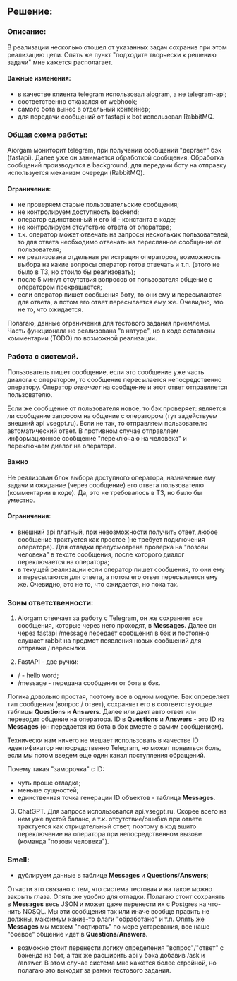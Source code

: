 ## Решение:
### Описание:

В реализации несколько отошел от указанных задач сохранив при этом реализацию цели. Опять же пункт
"подходите творчески к решению задачи" мне кажется располагает.

#### Важные изменения:
 - в качестве клиента telegram использовал aiogram, а не telegram-api;
 - соответственно отказался от webhook;
 - самого бота вынес в отдельный контейнер;
 - для передачи сообщений от fastapi к bot использовал RabbitMQ.

### Общая схема работы:

Aiorgam мониторит telegram, при получении сообщений "дергает" бэк (fastapi). Далее уже он занимается обработкой сообщения.
Обработка сообщений производится в background, для передачи боту на отправку используется механизм очереди (RabbitMQ).

#### Ограничения:
- не проверяем старые пользовательские сообщения;
- не контролируем доступность backend;
- оператор единственный и его id - константа в коде;
- не контролируем отсутствие ответа от оператора;
- т.к. оператор может отвечать на запросы нескольких пользователей, то для ответа 
необходимо отвечать на пересланное сообщение от пользователя;
- не реализована отдельная регистрация операторов, возможность выбора на какие вопросы
оператор готов отвечать и т.п. (этого не было в ТЗ, но стоило бы реализовать);
- после 5 минут отсутствия вопросов от пользователя общение с оператором прекращается;
- если оператор пишет сообщения боту, то они ему и пересылаются для ответа,
а потом его ответ пересылается ему же. Очевидно, это не то, что ожидается.

Полагаю, данные ограничения для тестового задания приемлемы. 
Часть функционала не реализована "в натуре", но в коде оставлены комментарии 
(TODO) по возможной реализации. 

### Работа с системой.
Пользователь пишет сообщение, если это сообщение уже часть диалога с оператором, 
то сообщение пересылается непосредственно оператору. Оператор _отвечает_ на сообщение
и этот ответ отправляется пользователю.

Если же сообщение от пользователя новое, то бэк проверяет: является ли сообщение запросом на общение с оператором
(тут задействуем внешний api vsegpt.ru). Если не так, то 
отправляем пользователю автоматический ответ. В противном случае отправляем 
информационное сообщение "переключаю на человека" и переключаем диалог на оператора.

#### Важно
Не реализован блок выбора доступного оператора, назначение ему задачи и ожидание
(через сообщение) его ответа пользователю (комментарии в коде). Да, это не требовалось в ТЗ,
но было бы уместно.

#### Ограничения: 
 - внешний api платный, при невозможности получить ответ, любое сообщение 
трактуется как простое (не требует подключения оператора). Для отладки предусмотрена
проверка на "позови человека" в тексте сообщения, после которого диалог переключается на 
оператора;
 - в текущей реализации если оператор пишет сообщения, то они ему и пересылаются для ответа,
а потом его ответ пересылается ему же. Очевидно, это не то, что ожидается, но пока так.


### Зоны ответственности:
1. Aiorgam отвечает за работу с Telegram, он же сохраняет все сообщения, 
которые через него проходят, в **Messages**. Далее он через fastapi /message передает сообщения 
в бэк и постоянно слушает rabbit на предмет появления новых сообщений для отправки / пересылки. 

2. FastAPI - две ручки:
 - / - hello word;
 - /message - передача сообщения от бота в бэк.

Логика довольно простая, поэтому все в одном модуле. Бэк определяет тип сообщения (вопрос / ответ),
сохраняет его в соответствующие таблицы **Questions** и **Answers**. 
Далее или дает авто ответ или переводит общение на оператора. 
ID в **Questions** и **Answers** - это ID из **Messages** (он передается из бота в бэк 
вместе с самим сообщением).

Технически нам ничего не мешает использовать в качестве ID идентификатор непосредственно Telegram, но может появиться
боль, если мы потом введем еще один канал поступления обращений.

Почему такая "заморочка" с ID:
 - чуть проще отладка;
 - меньше сущностей;
 - единственная точка генерации ID объектов - таблица **Messages**.

3. ChatGPT.
Для запроса использовался api.vsegpt.ru. Скорее всего на нем уже пустой баланс, а т.к. отсутствие/ошибка при ответе
трактуется как отрицательный ответ, поэтому в код вшито переключение на оператора при непосредственном вызове
(команда "позови человека").


### Smell:
 - дублируем данные в таблице **Messages** и **Questions**/**Answers**;

Отчасти это связано с тем, что система тестовая и на такое можно закрыть глаза. Опять же удобно для отладки.
Полагаю стоит сохранять в **Messages** весь JSON и может даже перенести их с Postgres на что-нить NOSQL.
Мы эти сообщения так или иначе вообще править не должны, максимум какие-то флаги "обработано" и т.п.
Опять же **Messages** мы можем "подтирать" по мере устаревания, все наше "боевое" общение идет в **Questions**/**Answers**.

 - возможно стоит перенести логику определения "вопрос"/"ответ" с бэкенда на бот, а так же
расширить api у бэка добавив /ask и /answer. В этом случае система мне кажется более стройной, но 
полагаю это выходит за рамки тестового задания.